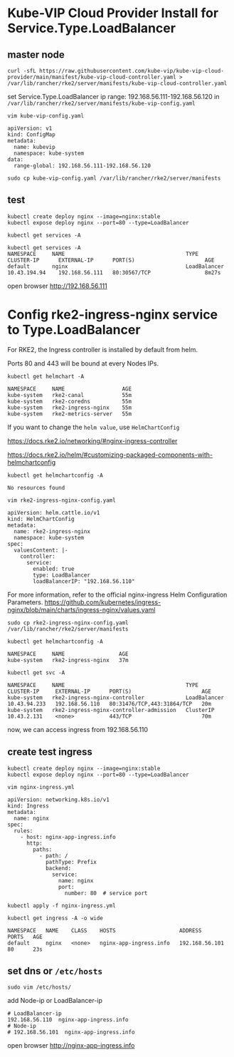 # Kube-VIP Cloud Provider Install for Service.Type.LoadBalancer
## master node
```
curl -sfL https://raw.githubusercontent.com/kube-vip/kube-vip-cloud-provider/main/manifest/kube-vip-cloud-controller.yaml > /var/lib/rancher/rke2/server/manifests/kube-vip-cloud-controller.yaml
```

set Service.Type.LoadBalancer ip range: 192.168.56.111-192.168.56.120 in ```/var/lib/rancher/rke2/server/manifests/kube-vip-config.yaml```
```
vim kube-vip-config.yaml
```
```
apiVersion: v1
kind: ConfigMap
metadata:
  name: kubevip
  namespace: kube-system
data:
  range-global: 192.168.56.111-192.168.56.120
```

```
sudo cp kube-vip-config.yaml /var/lib/rancher/rke2/server/manifests
```

## test
```
kubectl create deploy nginx --image=nginx:stable
kubectl expose deploy nginx --port=80 --type=LoadBalancer
```
```
kubectl get services -A
```
```
kubectl get services -A
NAMESPACE     NAME                                      TYPE           CLUSTER-IP      EXTERNAL-IP      PORT(S)                      AGE
default       nginx                                     LoadBalancer   10.43.194.94    192.168.56.111   80:30567/TCP                 8m27s
```

open browser http://192.168.56.111 


# Config rke2-ingress-nginx service to Type.LoadBalancer


For RKE2, the Ingress controller is installed by default from helm.

Ports 80 and 443 will be bound at every Nodes IPs.

```
kubectl get helmchart -A
```
```
NAMESPACE     NAME                  AGE
kube-system   rke2-canal            55m
kube-system   rke2-coredns          55m
kube-system   rke2-ingress-nginx    55m
kube-system   rke2-metrics-server   55m
```


If you want to change the ```helm value```, use ```HelmChartConfig```

https://docs.rke2.io/networking/#nginx-ingress-controller

https://docs.rke2.io/helm/#customizing-packaged-components-with-helmchartconfig

```
kubectl get helmchartconfig -A
```
```
No resources found
```


```
vim rke2-ingress-nginx-config.yaml
```
```
apiVersion: helm.cattle.io/v1
kind: HelmChartConfig
metadata:
  name: rke2-ingress-nginx
  namespace: kube-system
spec:
  valuesContent: |-
    controller:
      service:
        enabled: true
        type: LoadBalancer
        loadBalancerIP: "192.168.56.110"
```
For more information, refer to the official nginx-ingress Helm Configuration Parameters.
https://github.com/kubernetes/ingress-nginx/blob/main/charts/ingress-nginx/values.yaml



```
sudo cp rke2-ingress-nginx-config.yaml /var/lib/rancher/rke2/server/manifests
```
```
kubectl get helmchartconfig -A
```
```
NAMESPACE     NAME                 AGE
kube-system   rke2-ingress-nginx   37m
```

```
kubectl get svc -A
```
```
NAMESPACE     NAME                                      TYPE           CLUSTER-IP     EXTERNAL-IP      PORT(S)                      AGE
kube-system   rke2-ingress-nginx-controller             LoadBalancer   10.43.94.233   192.168.56.110   80:31476/TCP,443:31864/TCP   20m
kube-system   rke2-ingress-nginx-controller-admission   ClusterIP      10.43.2.131    <none>           443/TCP                      70m
```

now, we can access ingress from 192.168.56.110 



## create test ingress

```
kubectl create deploy nginx --image=nginx:stable
kubectl expose deploy nginx --port=80 --type=LoadBalancer
```

```
vim nginx-ingress.yml
```
```
apiVersion: networking.k8s.io/v1
kind: Ingress
metadata:
  name: nginx
spec:
  rules:
    - host: nginx-app-ingress.info
      http:
        paths:
          - path: /
            pathType: Prefix
            backend:
              service:
                name: nginx
                port:
                  number: 80  # service port
```
```
kubectl apply -f nginx-ingress.yml
```
```
kubectl get ingress -A -o wide
```
```
NAMESPACE   NAME    CLASS    HOSTS                    ADDRESS          PORTS   AGE
default     nginx   <none>   nginx-app-ingress.info   192.168.56.101   80      23s
```

## set dns or ```/etc/hosts```
```
sudo vim /etc/hosts/
```
add Node-ip or LoadBalancer-ip
```
# LoadBalancer-ip
192.168.56.110  nginx-app-ingress.info  
# Node-ip
# 192.168.56.101  nginx-app-ingress.info 
```


open browser http://nginx-app-ingress.info
